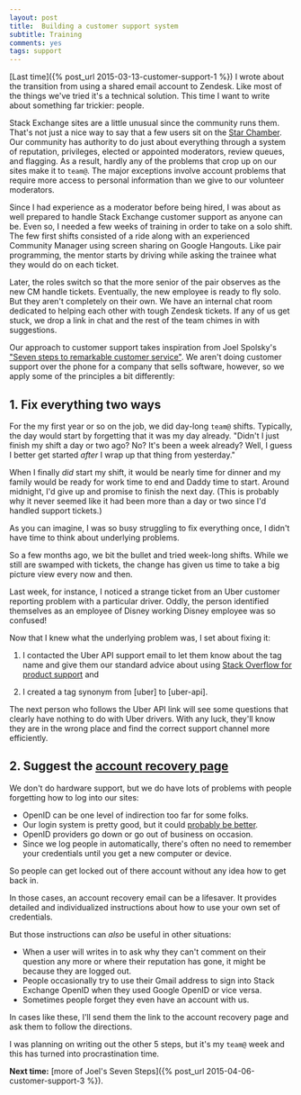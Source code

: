 ```yaml
---
layout: post
title:  Building a customer support system
subtitle: Training
comments: yes
tags: support
---
```


[Last time]({% post_url 2015-03-13-customer-support-1 %}) I wrote
about the transition from using a shared email account to
Zendesk. Like most of the things we've tried it's a technical
solution. This time I want to write about something far trickier:
people.

Stack Exchange sites are a little unusual since the community runs
them. That's not just a nice way to say that a few users sit on the
[Star Chamber](http://en.wikipedia.org/wiki/Star_Chamber). Our
community has authority to do just about everything through a system
of reputation, privileges, elected or appointed moderators, review
queues, and flagging. As a result, hardly any of the problems that
crop up on our sites make it to `team@`. The major exceptions involve
account problems that require more access to personal information than
we give to our volunteer moderators.

Since I had experience as a moderator before being hired, I was about
as well prepared to handle Stack Exchange customer support as anyone
can be. Even so, I needed a few weeks of training in order to take on
a solo shift. The few first shifts consisted of a ride along with an
experienced Community Manager using screen sharing on Google
Hangouts. Like pair programming, the mentor starts by driving while
asking the trainee what they would do on each ticket.

Later, the roles switch so that the more senior of the pair observes
as the new CM handle tickets. Eventually, the new employee is ready to
fly solo. But they aren't completely on their own. We have an internal
chat room dedicated to helping each other with tough Zendesk
tickets. If any of us get stuck, we drop a link in chat and the rest
of the team chimes in with suggestions.

Our approach to customer support takes inspiration from Joel Spolsky's
["Seven steps to remarkable customer service"](http://www.joelonsoftware.com/articles/customerservice.html). We
aren't doing customer support over the phone for a company that sells
software, however, so we apply some of the principles a bit differently:

## 1. Fix everything two ways

For the my first year or so on the job, we did day-long `team@`
shifts. Typically, the day would start by forgetting that it was my
day already. "Didn't I just finish my shift a day or two ago? No? It's
been a week already? Well, I guess I better get started _after_ I wrap
up that thing from yesterday."

When I finally _did_ start my shift, it would be nearly time for
dinner and my family would be ready for work time to end and Daddy
time to start. Around midnight, I'd give up and promise to finish the
next day. (This is probably why it never seemed like it had been more
than a day or two since I'd handled support tickets.)

As you can imagine, I was so busy struggling to fix everything once, I
didn't have time to think about underlying problems.

So a few months ago, we bit the bullet and tried week-long
shifts. While we still are swamped with tickets, the change has given
us time to take a big picture view every now and then.

Last week, for instance, I noticed a strange ticket from an Uber
customer reporting problem with a particular driver. Oddly, the person
identified themselves as an employee of Disney working Disney employee
was so confused!

Now that I knew what the underlying problem was, I set about fixing it:

1. I contacted the Uber API support email to let them know about the
   tag name and give them our standard advice about using
   [Stack Overflow for product support](http://meta.stackoverflow.com/questions/3966/is-it-okay-to-use-stack-overflow-as-the-support-forum-for-a-product-or-project)
   and

2. I created a tag synonym from [uber] to [uber-api].

The next person who follows the Uber API link will see some questions
that clearly have nothing to do with Uber drivers. With any luck,
they'll know they are in the wrong place and find the correct support
channel more efficiently.

## 2. Suggest the [account recovery page](http://meta.stackexchange.com/users/account-recovery)

We don't do hardware support, but we do have lots of problems with
people forgetting how to log into our sites:

* OpenID can be one level of indirection too far for some folks.
* Our login system is pretty good, but it could
  [probably be better](http://blog.codinghorror.com/the-god-login/).
* OpenID providers go down or go out of business on occasion.
* Since we log people in automatically, there's often no need to
  remember your credentials until you get a new computer or device.

So people can get locked out of there account without any idea how to
get back in.

In those cases, an account recovery email can be a lifesaver. It
provides detailed and individualized instructions about how to use
your own set of credentials.

But those instructions can _also_ be useful in other situations:

* When a user will writes in to ask why they can't comment on their
  question any more or where their reputation has gone, it might be
  because they are logged out.
* People occasionally try to use their Gmail address to sign into
  Stack Exchange OpenID when they used Google OpenID or vice versa.
* Sometimes people forget they even have an account with us.


In cases like these, I'll send them the link to the account
recovery page and ask them to follow the directions.

I was planning on writing out the other 5 steps, but it's my `team@`
week and this has turned into procrastination time.

**Next time:** [more of Joel's Seven Steps]({% post_url 2015-04-06-customer-support-3 %}).



<!--  LocalWords:  Zendesk LocalWords login Shog heyer  wikipedia api
 -->
<!--  LocalWords:  Spolsky's html OpenID unbanned Uber Uber's uber
 -->
<!--  LocalWords:  codinghorror
 -->
